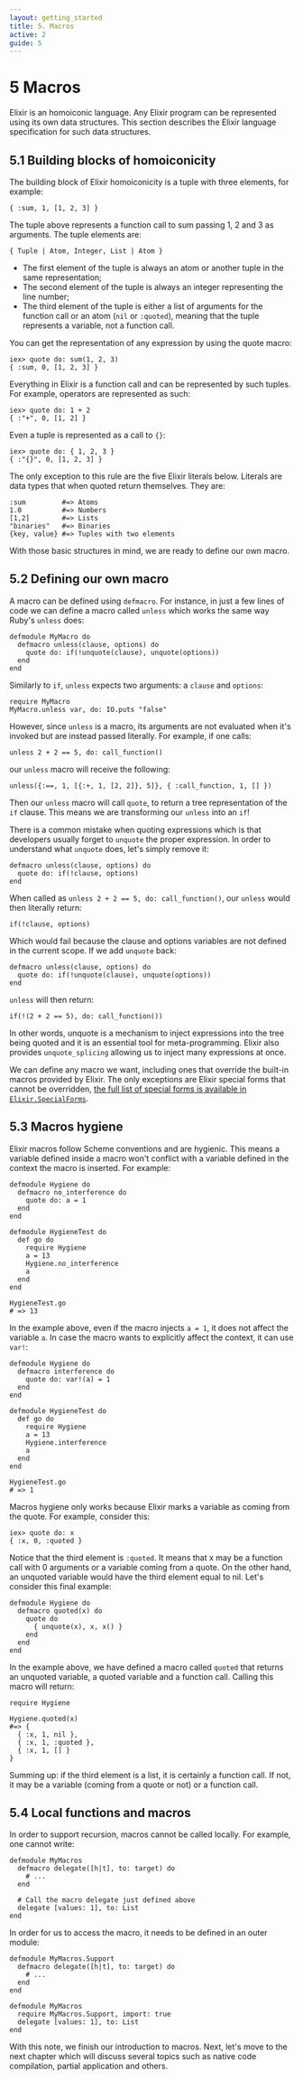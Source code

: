 ```yaml
---
layout: getting_started
title: 5. Macros
active: 2
guide: 5
---
```


# 5 Macros

Elixir is an homoiconic language. Any Elixir program can be represented using its own data structures. This section describes the Elixir language specification for such data structures.

## 5.1 Building blocks of homoiconicity

The building block of Elixir homoiconicity is a tuple with three elements, for example:

    { :sum, 1, [1, 2, 3] }

The tuple above represents a function call to sum passing 1, 2 and 3 as arguments. The tuple elements are:

    { Tuple | Atom, Integer, List | Atom }

* The first element of the tuple is always an atom or another tuple in the same representation;
* The second element of the tuple is always an integer representing the line number;
* The third element of the tuple is either a list of arguments for the function call or an atom (`nil` or `:quoted`), meaning that the tuple represents a variable, not a function call.

You can get the representation of any expression by using the quote macro:

    iex> quote do: sum(1, 2, 3)
    { :sum, 0, [1, 2, 3] }

Everything in Elixir is a function call and can be represented by such tuples. For example, operators are represented as such:

    iex> quote do: 1 + 2
    { :"+", 0, [1, 2] }

Even a tuple is represented as a call to `{}`:

    iex> quote do: { 1, 2, 3 }
    { :"{}", 0, [1, 2, 3] }

The only exception to this rule are the five Elixir literals below. Literals are data types that when quoted return themselves. They are:

    :sum         #=> Atoms
    1.0          #=> Numbers
    [1,2]        #=> Lists
    "binaries"   #=> Binaries
    {key, value} #=> Tuples with two elements

With those basic structures in mind, we are ready to define our own macro.

## 5.2 Defining our own macro

A macro can be defined using `defmacro`. For instance, in just a few lines of code we can define a macro called `unless` which works the same way Ruby's `unless` does:

    defmodule MyMacro do
      defmacro unless(clause, options) do
        quote do: if(!unquote(clause), unquote(options))
      end
    end

Similarly to `if`, `unless` expects two arguments: a `clause` and `options`:

    require MyMacro
    MyMacro.unless var, do: IO.puts "false"

However, since `unless` is a macro, its arguments are not evaluated when it's invoked but are instead passed literally. For example, if one calls:

    unless 2 + 2 == 5, do: call_function()

our `unless` macro will receive the following:

    unless({:==, 1, [{:+, 1, [2, 2]}, 5]}, { :call_function, 1, [] })

Then our `unless` macro will call `quote`, to return a tree representation of the `if` clause. This means we are transforming our `unless` into an `if`!

There is a common mistake when quoting expressions which is that developers usually forget to `unquote` the proper expression. In order to understand what `unquote` does, let's simply remove it:

    defmacro unless(clause, options) do
      quote do: if(!clause, options)
    end

When called as `unless 2 + 2 == 5, do: call_function()`, our `unless` would then literally return:

    if(!clause, options)

Which would fail because the clause and options variables are not defined in the current scope. If we add `unquote` back:

    defmacro unless(clause, options) do
      quote do: if(!unquote(clause), unquote(options))
    end

`unless` will then return:

    if(!(2 + 2 == 5), do: call_function())

In other words, unquote is a mechanism to inject expressions into the tree being quoted and it is an essential tool for meta-programming. Elixir also provides `unquote_splicing` allowing us to inject many expressions at once.

We can define any macro we want, including ones that override the built-in macros provided by Elixir. The only exceptions are Elixir special forms that cannot be overridden, [the full list of special forms is available in `Elixir.SpecialForms`](https://github.com/elixir-lang/elixir/tree/master/lib/elixir/special_forms.ex).

## 5.3 Macros hygiene

Elixir macros follow Scheme conventions and are hygienic. This means a variable defined inside a macro won't conflict with a variable defined in the context the macro is inserted. For example:

    defmodule Hygiene do
      defmacro no_interference do
        quote do: a = 1
      end
    end

    defmodule HygieneTest do
      def go do
        require Hygiene
        a = 13
        Hygiene.no_interference
        a
      end
    end

    HygieneTest.go
    # => 13

In the example above, even if the macro injects `a = 1`, it does not affect the variable `a`. In case the macro wants to explicitly affect the context, it can use `var!`:

    defmodule Hygiene do
      defmacro interference do
        quote do: var!(a) = 1
      end
    end

    defmodule HygieneTest do
      def go do
        require Hygiene
        a = 13
        Hygiene.interference
        a
      end
    end

    HygieneTest.go
    # => 1

Macros hygiene only works because Elixir marks a variable as coming from the quote. For example, consider this:

    iex> quote do: x
    { :x, 0, :quoted }

Notice that the third element is `:quoted`. It means that x may be a function call with 0 arguments or a variable coming from a quote. On the other hand, an unquoted variable would have the third element equal to nil. Let's consider this final example:

    defmodule Hygiene do
      defmacro quoted(x) do
        quote do
          { unquote(x), x, x() }
        end
      end
    end

In the example above, we have defined a macro called `quoted` that returns an unquoted variable, a quoted variable and a function call. Calling this macro will return:

    require Hygiene

    Hygiene.quoted(x)
    #=> {
      { :x, 1, nil },
      { :x, 1, :quoted },
      { :x, 1, [] }
    }

Summing up: if the third element is a list, it is certainly a function call. If not, it may be a variable (coming from a quote or not) or a function call.

## 5.4 Local functions and macros

In order to support recursion, macros cannot be called locally. For example, one cannot write:

    defmodule MyMacros
      defmacro delegate([h|t], to: target) do
        # ...
      end

      # Call the macro delegate just defined above
      delegate [values: 1], to: List
    end

In order for us to access the macro, it needs to be defined in an outer module:

    defmodule MyMacros.Support
      defmacro delegate([h|t], to: target) do
        # ...
      end
    end

    defmodule MyMacros
      require MyMacros.Support, import: true
      delegate [values: 1], to: List
    end

With this note, we finish our introduction to macros. Next, let's move to the next chapter which will discuss several topics such as native code compilation, partial application and others.
